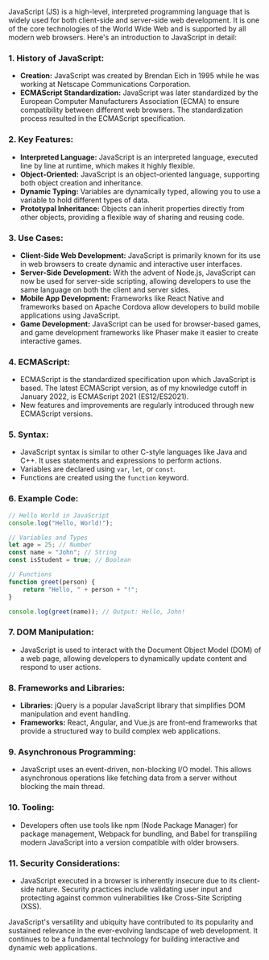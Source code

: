 JavaScript (JS) is a high-level, interpreted programming language that is widely used for both client-side and server-side web development. It is one of the core technologies of the World Wide Web and is supported by all modern web browsers. Here's an introduction to JavaScript in detail:

### 1. **History of JavaScript:**
   - **Creation:** JavaScript was created by Brendan Eich in 1995 while he was working at Netscape Communications Corporation.
   - **ECMAScript Standardization:** JavaScript was later standardized by the European Computer Manufacturers Association (ECMA) to ensure compatibility between different web browsers. The standardization process resulted in the ECMAScript specification.

### 2. **Key Features:**
   - **Interpreted Language:** JavaScript is an interpreted language, executed line by line at runtime, which makes it highly flexible.
   - **Object-Oriented:** JavaScript is an object-oriented language, supporting both object creation and inheritance.
   - **Dynamic Typing:** Variables are dynamically typed, allowing you to use a variable to hold different types of data.
   - **Prototypal Inheritance:** Objects can inherit properties directly from other objects, providing a flexible way of sharing and reusing code.

### 3. **Use Cases:**
   - **Client-Side Web Development:** JavaScript is primarily known for its use in web browsers to create dynamic and interactive user interfaces.
   - **Server-Side Development:** With the advent of Node.js, JavaScript can now be used for server-side scripting, allowing developers to use the same language on both the client and server sides.
   - **Mobile App Development:** Frameworks like React Native and frameworks based on Apache Cordova allow developers to build mobile applications using JavaScript.
   - **Game Development:** JavaScript can be used for browser-based games, and game development frameworks like Phaser make it easier to create interactive games.

### 4. **ECMAScript:**
   - ECMAScript is the standardized specification upon which JavaScript is based. The latest ECMAScript version, as of my knowledge cutoff in January 2022, is ECMAScript 2021 (ES12/ES2021).
   - New features and improvements are regularly introduced through new ECMAScript versions.

### 5. **Syntax:**
   - JavaScript syntax is similar to other C-style languages like Java and C++. It uses statements and expressions to perform actions.
   - Variables are declared using `var`, `let`, or `const`.
   - Functions are created using the `function` keyword.

### 6. **Example Code:**
   ```javascript
   // Hello World in JavaScript
   console.log("Hello, World!");

   // Variables and Types
   let age = 25; // Number
   const name = "John"; // String
   const isStudent = true; // Boolean

   // Functions
   function greet(person) {
       return "Hello, " + person + "!";
   }

   console.log(greet(name)); // Output: Hello, John!
   ```

### 7. **DOM Manipulation:**
   - JavaScript is used to interact with the Document Object Model (DOM) of a web page, allowing developers to dynamically update content and respond to user actions.

### 8. **Frameworks and Libraries:**
   - **Libraries:** jQuery is a popular JavaScript library that simplifies DOM manipulation and event handling.
   - **Frameworks:** React, Angular, and Vue.js are front-end frameworks that provide a structured way to build complex web applications.

### 9. **Asynchronous Programming:**
   - JavaScript uses an event-driven, non-blocking I/O model. This allows asynchronous operations like fetching data from a server without blocking the main thread.

### 10. **Tooling:**
   - Developers often use tools like npm (Node Package Manager) for package management, Webpack for bundling, and Babel for transpiling modern JavaScript into a version compatible with older browsers.

### 11. **Security Considerations:**
   - JavaScript executed in a browser is inherently insecure due to its client-side nature. Security practices include validating user input and protecting against common vulnerabilities like Cross-Site Scripting (XSS).

JavaScript's versatility and ubiquity have contributed to its popularity and sustained relevance in the ever-evolving landscape of web development. It continues to be a fundamental technology for building interactive and dynamic web applications.